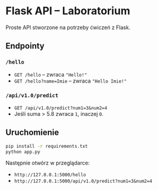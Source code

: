 # Flask API – Laboratorium

Proste API stworzone na potrzeby ćwiczeń z Flask.

## Endpointy

### `/hello`
- `GET /hello` – zwraca `"Hello!"`
- `GET /hello?name=Imie` – zwraca `"Hello Imie!"`

### `/api/v1.0/predict`
- `GET /api/v1.0/predict?num1=3&num2=4`
- Jeśli suma > 5.8 zwraca `1`, inaczej `0`.

## Uruchomienie

```bash
pip install -r requirements.txt
python app.py
```

Następnie otwórz w przeglądarce:
- `http://127.0.0.1:5000/hello`
- `http://127.0.0.1:5000/api/v1.0/predict?num1=3&num2=4`
